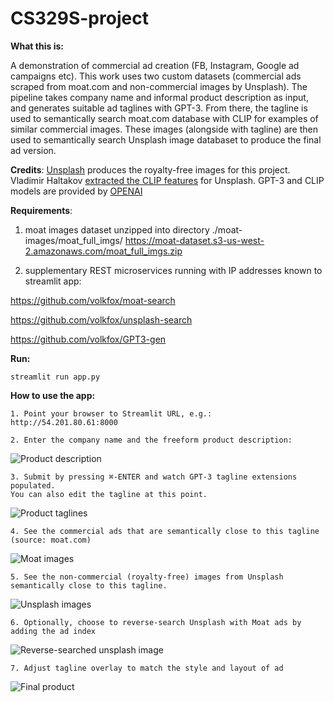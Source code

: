 # CS329S-project
**What this is:**

A demonstration of commercial ad creation (FB, Instagram, Google ad campaigns etc). This work uses two custom datasets (commercial ads scraped from moat.com and non-commercial images by Unsplash). The pipeline takes company name and informal product description as input, and generates suitable ad taglines with GPT-3. From there, the tagline is used to semantically search moat.com database with CLIP for examples of similar commercial images. These images (alongside with tagline) are then used to semantically search Unsplash image databaset to produce the final ad version.

**Credits**: [Unsplash](unsplash.com) produces the royalty-free images for this project. Vladimir Haltakov [extracted the CLIP features](https://github.com/haltakov/natural-language-image-search) for Unsplash. GPT-3 and CLIP models are provided by [OPENAI](openai.com)

**Requirements**: 
1. moat images dataset unzipped into directory ./moat-images/moat_full_imgs/
https://moat-dataset.s3-us-west-2.amazonaws.com/moat_full_imgs.zip

3. supplementary REST microservices running with IP addresses known to streamlit app:


https://github.com/volkfox/moat-search

https://github.com/volkfox/unsplash-search

https://github.com/volkfox/GPT3-gen

**Run:**
```
streamlit run app.py
````

**How to use the app:**

```
1. Point your browser to Streamlit URL, e.g.: 
http://54.201.80.61:8000
```
```
2. Enter the company name and the freeform product description:
```
![Product description](./help-images/Untitled.png)
```
3. Submit by pressing ⌘-ENTER and watch GPT-3 tagline extensions populated.
You can also edit the tagline at this point.
```
![Product taglines](./help-images/Untitled%202.png)

```
4. See the commercial ads that are semantically close to this tagline (source: moat.com)
```

![Moat images](./help-images/Untitled%203.png)

```
5. See the non-commercial (royalty-free) images from Unsplash semantically close to this tagline.
```

![Unsplash images](./help-images/Untitled%204.png)

```
6. Optionally, choose to reverse-search Unsplash with Moat ads by adding the ad index
```
![Reverse-searched unsplash image](./help-images/Untitled%205.png)

```
7. Adjust tagline overlay to match the style and layout of ad
```
![Final product](./help-images/Untitled%206.png)

